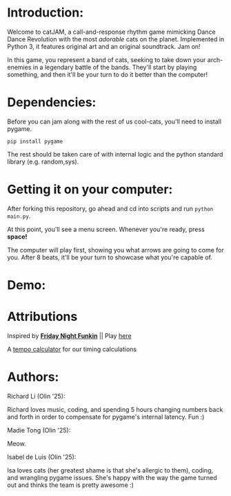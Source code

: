 # Introduction:

Welcome to catJAM, a call-and-response rhythm game mimicking Dance Dance Revolution with the most *adorable* cats on the planet. Implemented in Python 3, it features original art and an original soundtrack. Jam on!

In this game, you represent a band of cats, seeking to take down your arch-enemies in a legendary battle of the bands. They'll start by playing something, and then it'll be your turn to do it better than the computer!

# Dependencies:

Before you can jam along with the rest of us cool-cats, you'll need to install pygame.

`pip install pygame`

The rest should be taken care of with internal logic and the python standard library (e.g. random,sys).

# Getting it on your computer:

After forking this repository, go ahead and cd into scripts and run `python main.py`. 

At this point, you'll see a menu screen. Whenever you're ready, press **space!**

The computer will play first, showing you what arrows are going to come for you. After 8 beats, it'll be your turn to showcase what you're capable of. 

# Demo:


# Attributions
Inspired by [**Friday Night Funkin**]( https://en.wikipedia.org/wiki/Friday_Night_Funkin%27) || Play [here]( https://friday-nightfunkin.io/)

A [tempo calculator](http://bradthemad.org/guitar/tempo_explanation.php) for our timing calculations

# Authors:

Richard Li (Olin '25): 

Richard loves music, coding, and spending 5 hours changing numbers back and forth in order to compensate for pygame's internal latency. Fun :) 

Madie Tong (Olin '25):

Meow.

Isabel de Luis (Olin '25):

Isa loves cats (her greatest shame is that she's allergic to them), coding, and wrangling pygame issues. She's happy with the way the game turned out and thinks the team is pretty awesome :)
